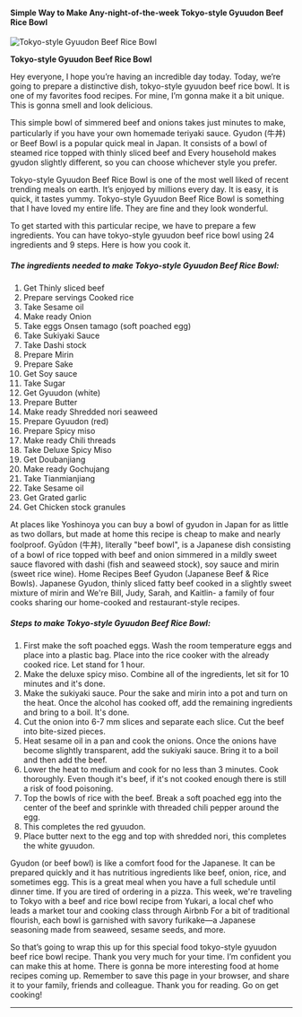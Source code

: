             

#### Simple Way to Make Any-night-of-the-week Tokyo-style Gyuudon Beef Rice Bowl

![Tokyo-style Gyuudon Beef Rice Bowl](https://img-global.cpcdn.com/recipes/6681812618182656/751x532cq70/tokyo-style-gyuudon-beef-rice-bowl-recipe-main-photo.jpg)

**Tokyo-style Gyuudon Beef Rice Bowl**

Hey everyone, I hope you’re having an incredible day today. Today, we’re going to prepare a distinctive dish, tokyo-style gyuudon beef rice bowl. It is one of my favorites food recipes. For mine, I’m gonna make it a bit unique. This is gonna smell and look delicious.

This simple bowl of simmered beef and onions takes just minutes to make, particularly if you have your own homemade teriyaki sauce. Gyudon (牛丼) or Beef Bowl is a popular quick meal in Japan. It consists of a bowl of steamed rice topped with thinly sliced beef and Every household makes gyudon slightly different, so you can choose whichever style you prefer.

Tokyo-style Gyuudon Beef Rice Bowl is one of the most well liked of recent trending meals on earth. It’s enjoyed by millions every day. It is easy, it is quick, it tastes yummy. Tokyo-style Gyuudon Beef Rice Bowl is something that I have loved my entire life. They are fine and they look wonderful.

To get started with this particular recipe, we have to prepare a few ingredients. You can have tokyo-style gyuudon beef rice bowl using 24 ingredients and 9 steps. Here is how you cook it.

##### The ingredients needed to make Tokyo-style Gyuudon Beef Rice Bowl:

1.  Get Thinly sliced beef
2.  Prepare servings Cooked rice
3.  Take Sesame oil
4.  Make ready Onion
5.  Take eggs Onsen tamago (soft poached egg)
6.  Take Sukiyaki Sauce
7.  Take Dashi stock
8.  Prepare Mirin
9.  Prepare Sake
10.  Get Soy sauce
11.  Take Sugar
12.  Get Gyuudon (white)
13.  Prepare Butter
14.  Make ready Shredded nori seaweed
15.  Prepare Gyuudon (red)
16.  Prepare Spicy miso
17.  Make ready Chili threads
18.  Take Deluxe Spicy Miso
19.  Get Doubanjiang
20.  Make ready Gochujang
21.  Take Tianmianjiang
22.  Take Sesame oil
23.  Get Grated garlic
24.  Get Chicken stock granules

At places like Yoshinoya you can buy a bowl of gyudon in Japan for as little as two dollars, but made at home this recipe is cheap to make and nearly foolproof. Gyūdon (牛丼), literally "beef bowl", is a Japanese dish consisting of a bowl of rice topped with beef and onion simmered in a mildly sweet sauce flavored with dashi (fish and seaweed stock), soy sauce and mirin (sweet rice wine). Home Recipes Beef Gyudon (Japanese Beef & Rice Bowls). Japanese Gyudon, thinly sliced fatty beef cooked in a slightly sweet mixture of mirin and We're Bill, Judy, Sarah, and Kaitlin- a family of four cooks sharing our home-cooked and restaurant-style recipes.

##### Steps to make Tokyo-style Gyuudon Beef Rice Bowl:

1.  First make the soft poached eggs. Wash the room temperature eggs and place into a plastic bag. Place into the rice cooker with the already cooked rice. Let stand for 1 hour.
2.  Make the deluxe spicy miso. Combine all of the ingredients, let sit for 10 minutes and it's done.
3.  Make the sukiyaki sauce. Pour the sake and mirin into a pot and turn on the heat. Once the alcohol has cooked off, add the remaining ingredients and bring to a boil. It's done.
4.  Cut the onion into 6-7 mm slices and separate each slice. Cut the beef into bite-sized pieces.
5.  Heat sesame oil in a pan and cook the onions. Once the onions have become slightly transparent, add the sukiyaki sauce. Bring it to a boil and then add the beef.
6.  Lower the heat to medium and cook for no less than 3 minutes. Cook thoroughly. Even though it's beef, if it's not cooked enough there is still a risk of food poisoning.
7.  Top the bowls of rice with the beef. Break a soft poached egg into the center of the beef and sprinkle with threaded chili pepper around the egg.
8.  This completes the red gyuudon.
9.  Place butter next to the egg and top with shredded nori, this completes the white gyuudon.

Gyudon (or beef bowl) is like a comfort food for the Japanese. It can be prepared quickly and it has nutritious ingredients like beef, onion, rice, and sometimes egg. This is a great meal when you have a full schedule until dinner time. If you are tired of ordering in a pizza. This week, we're traveling to Tokyo with a beef and rice bowl recipe from Yukari, a local chef who leads a market tour and cooking class through Airbnb For a bit of traditional flourish, each bowl is garnished with savory furikake—a Japanese seasoning made from seaweed, sesame seeds, and more.

So that’s going to wrap this up for this special food tokyo-style gyuudon beef rice bowl recipe. Thank you very much for your time. I’m confident you can make this at home. There is gonna be more interesting food at home recipes coming up. Remember to save this page in your browser, and share it to your family, friends and colleague. Thank you for reading. Go on get cooking!

* * *